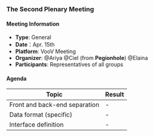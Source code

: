 ### The Second Plenary Meeting

#### Meeting Information
- **Type**: General
- **Date**：Apr. 15th
- **Platform**: VooV Meeting
- **Organizer**: @Ariya @Ciel (from **Pegionhole**) @Elaina
- **Participants**: Representatives of all groups

#### Agenda
|Topic|Result|
|-|-|
|Front and back-end separation|-|
|Data format (specific)|-|
|Interface definition|-|

